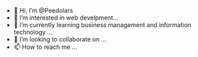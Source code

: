 - 👋 Hi, I’m @Peedolars
- 👀 I’m interested in web develpment...
- 🌱 I’m currently learning business management and information technology ...
- 💞️ I’m looking to collaborate on ...
- 📫 How to reach me ...

<!---
Peedolars/Peedolars is a ✨ special ✨ repository because its `README.md` (this file) appears on your GitHub profile.
You can click the Preview link to take a look at your changes.
--->
